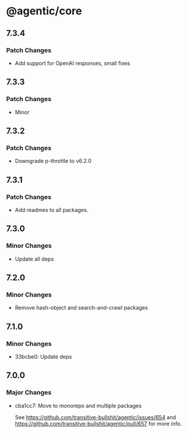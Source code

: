 # @agentic/core

## 7.3.4

### Patch Changes

- Add support for OpenAI responses, small fixes

## 7.3.3

### Patch Changes

- Minor

## 7.3.2

### Patch Changes

- Downgrade p-throttle to v6.2.0

## 7.3.1

### Patch Changes

- Add readmes to all packages.

## 7.3.0

### Minor Changes

- Update all deps

## 7.2.0

### Minor Changes

- Remove hash-object and search-and-crawl packages

## 7.1.0

### Minor Changes

- 33bcbe0: Update deps

## 7.0.0

### Major Changes

- cba1cc7: Move to monorepo and multiple packages

  See https://github.com/transitive-bullshit/agentic/issues/654 and https://github.com/transitive-bullshit/agentic/pull/657 for more info.
